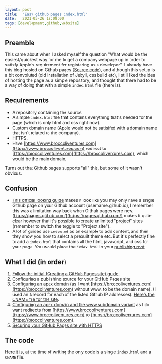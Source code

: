 ```yaml
---
layout: post
title:  "Easy github pages index.html"
date:   2021-05-26 12:08:00
tags: [development,github,website]
---
```


## Preamble
This came about when I asked myself the question "What would be the easiest/quickest way for me to get a company webpage up in order to satisfy Apple's requirement for registering as a developer". I already have this blog hosted on Github pages ([Source code](https://github.com/srosengren/srosengren.github.io)), and although this setup is a bit convoluted (old installation of Jekyll, css build etc), I still liked the idea of hosting the page as a simple repository, and thought that there had to be a way of doing that with a simple `index.html` file (there is).

## Requirements
- A repository containing the source.
- A simple `index.html` file that contains everything that's needed for the page (which is only html and css right now).
- Custom domain name (Apple would not be satisifed with a domain name that isn't related to the company).
- HTTPS.
- Have [https://www.broccoliventures.com](https://www.broccoliventures.com) redirect to [https://broccoliventures.com](https://broccoliventures.com), which would be the main domain.

Turns out that Github pages supports "all" this, but some of it wasn't obvious.

## Confusion
- [This official looking guide](https://guides.github.com/features/pages/#:~:text=%20Getting%20Started%20with%20GitHub%20Pages%20%201,your%20project%20doesn%E2%80%99t%20mean%20you%20should...%20More%20) makes it look like you may only have a single Github page on your Github account (username.github.io), I remember this was a limitation way back when Github pages were new. [https://pages.github.com/](https://pages.github.com/) makes it quite clear however that it's possible to create unlimited "project" sites (remember to switch the toggle to "Project site").
- A lot of guides use `index.md` as an example to add content, and then they show you how to select a prebuilt theme etc. But it's perfectly fine to add a `index.html` that contains all the html, javascript, and css for your page. You would place the `index.html` in your [publishing root](https://docs.github.com/en/pages/getting-started-with-github-pages/configuring-a-publishing-source-for-your-github-pages-site).

## What I did (in order)
1. [Follow the initial (Creating a GitHub Pages site) guide](https://docs.github.com/en/pages/getting-started-with-github-pages/creating-a-github-pages-site).
1. [Configuring a publishing source for your GitHub Pages site](https://docs.github.com/en/pages/getting-started-with-github-pages/configuring-a-publishing-source-for-your-github-pages-site)
1. [Configuring an apex domain](https://docs.github.com/en/pages/configuring-a-custom-domain-for-your-github-pages-site/managing-a-custom-domain-for-your-github-pages-site#configuring-an-apex-domain) (as I want [https://broccoliventures.com](https://broccoliventures.com) without www. to be the domain name). (I used an `A` record for each of the listed Github IP addresses). [Here's the CNAME file for the site](https://github.com/srosengren/broccoliventures.com/blob/main/CNAME).
1. [Configuring an apex domain and the www subdomain variant](https://docs.github.com/en/pages/configuring-a-custom-domain-for-your-github-pages-site/managing-a-custom-domain-for-your-github-pages-site#configuring-an-apex-domain-and-the-www-subdomain-variant) as I do want redirects from [https://www.broccoliventures.com](https://www.broccoliventures.com) to [https://broccoliventures.com](https://broccoliventures.com).
1. [Securing your GitHub Pages site with HTTPS](https://docs.github.com/en/pages/getting-started-with-github-pages/securing-your-github-pages-site-with-https)

## The code
[Here it is](https://github.com/srosengren/broccoliventures.com), at the time of writing the only code is a single `index.html` and a `CNAME` file.